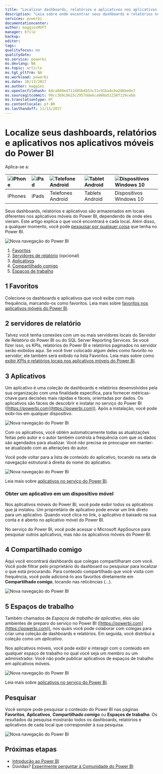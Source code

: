 ```yaml
---
title: "Localizar dashboards, relatórios e aplicativos nos aplicativos móveis do Power BI"
description: "Leia sobre onde encontrar seus dashboards e relatórios nos aplicativos móveis do Power BI, dependendo de onde eles vieram."
services: powerbi
documentationcenter: 
author: maggiesMSFT
manager: kfile
backup: 
editor: 
tags: 
qualityfocus: no
qualitydate: 
ms.service: powerbi
ms.devlang: NA
ms.topic: article
ms.tgt_pltfrm: NA
ms.workload: powerbi
ms.date: 10/13/2017
ms.author: maggies
ms.openlocfilehash: 6dca860e4711d85b4b53c31c91ba4cba20bbe6e7
ms.sourcegitcommit: 99cc3b9cb615c2957dde6ca908a51238f129cebb
ms.translationtype: HT
ms.contentlocale: pt-BR
ms.lasthandoff: 11/13/2017
---
```

# <a name="find-your-dashboards-reports-and-apps-in-the-power-bi-mobile-apps"></a>Localize seus dashboards, relatórios e aplicativos nos aplicativos móveis do Power BI
Aplica-se a:

| ![iPhone](media/mobile-apps-find-content-mobile-devices/iphone-logo-50-px.png) | ![iPad](media/mobile-apps-find-content-mobile-devices/ipad-logo-50-px.png) | ![Telefone Android](media/mobile-apps-find-content-mobile-devices/android-phone-logo-50-px.png) | ![Tablet Android](media/mobile-apps-find-content-mobile-devices/android-tablet-logo-50-px.png) | ![Dispositivos Windows 10](media/mobile-apps-find-content-mobile-devices/win-10-logo-50-px.png) |
|:--- |:--- |:--- |:--- |:--- |
| iPhones |iPads |Telefones Android |Tablets Android |Dispositivos Windows 10 |

Seus dashboards, relatórios e aplicativos são armazenados em locais diferentes nos aplicativos móveis do Power BI, dependendo de onde eles vieram. Este artigo explica o que você encontrará e cada local. Além disso, a qualquer momento, você pode [pesquisar por qualquer coisa](mobile-apps-find-content-mobile-devices.md#search) que tenha no Power BI. 

![Nova navegação do Power BI](media/mobile-apps-find-content-mobile-devices/power-bi-mobile-find-content.png)

1. [Favoritos](mobile-apps-find-content-mobile-devices.md#1-favorites)
2. [Servidores de relatório](mobile-apps-find-content-mobile-devices.md#2-report-servers) (opcional)
3. [Aplicativos](mobile-apps-find-content-mobile-devices.md#3-apps)
4. [Compartilhado comigo](mobile-apps-find-content-mobile-devices.md#4-shared-with-me)
5. [Espaços de trabalho](mobile-apps-find-content-mobile-devices.md#5-workspaces)

## <a name="1-favorites"></a>1 Favoritos
Colecione os dashboards e aplicativos que você exibe com mais frequência, marcando-os como favoritos. Leia mais sobre [favoritos nos aplicativos móveis do Power BI](mobile-apps-favorites.md).

## <a name="2-report-servers"></a>2 servidores de relatório
Talvez você tenha conexões com um ou mais servidores locais do Servidor de Relatório do Power BI ou do SQL Server Reporting Services. Se você fizer isso, os KPIs, relatórios do Power BI e relatórios paginados no servidor serão exibidos aqui. Se você tiver colocado algum deles como favorito no servidor, ele também será exibido na lista Favoritos. Leia mais sobre como [exibir KPIs e relatórios locais nos aplicativos móveis do Power BI](mobile-app-ssrs-kpis-mobile-on-premises-reports.md).

## <a name="3-apps"></a>3 Aplicativos
Um aplicativo é uma coleção de dashboards e relatórios desenvolvidos pela sua organização com uma finalidade específica, para fornecer métricas-chave para decisões mais rápidas e fáceis, orientadas por dados. Os aplicativos são fáceis de descobrir e instalar no serviço do Power BI ([https://powerbi.com](https://powerbi.com)). Após a instalação, você pode exibi-los em qualquer dispositivo. 

![Nova navegação do Power BI](media/mobile-apps-find-content-mobile-devices/power-bi-mobile-apps.png)

Com os aplicativos, você obtém automaticamente todas as atualizações feitas pelo autor e o autor também controla a frequência com que os dados são agendados para atualizar. Você não precisa se preocupar em manter-se atualizado com as alterações do autor.

Você pode voltar para a lista de conteúdo do aplicativo, tocando na seta de navegação estrutural à direita do nome do aplicativo.

![Nova navegação do Power BI](media/mobile-apps-find-content-mobile-devices/power-bi-it-spend-app-android.png)

Leia mais sobre [aplicativos no serviço do Power BI](service-install-use-apps.md).

### <a name="get-an-app-on-a-mobile-device"></a>Obter um aplicativo em um dispositivo móvel
Nos aplicativos móveis do Power BI, você pode exibir todos os aplicativos que já instalou. Um proprietário de aplicativo pode enviar um link direto para um aplicativo. Quando você clica no link, o aplicativo é baixado na sua conta e é aberto no aplicativo móvel do Power BI. 

No serviço do Power BI, você pode acessar o Microsoft AppSource para pesquisar outros aplicativos, mas não os aplicativos móveis do Power BI. 

## <a name="4-shared-with-me"></a>4 Compartilhado comigo
Aqui você encontrará dashboards que colegas compartilharam com você. Você pode filtrar pelo proprietário do dashboard ou pesquisar para localizar o que está procurando. Para conteúdo compartilhado que você visita com frequência, você pode adicioná-lo aos favoritos diretamente em **Compartilhado comigo**, tocando nas reticências (...).

![Nova navegação do Power BI](media/mobile-apps-find-content-mobile-devices/power-bi-mobile-shared-with-me-fave.png)

## <a name="5-workspaces"></a>5 Espaços de trabalho
Também chamados de *Espaços de trabalho de aplicativo*, eles são ambientes de preparo do serviço no Power BI ([https://powerbi.com](https://powerbi.com)), nos quais você pode colaborar com colegas para criar uma coleção de dashboards e relatórios. Em seguida, você distribui a coleção como um *aplicativo*. 

Nos aplicativos móveis, você pode exibir e interagir com o conteúdo em qualquer espaço de trabalho no qual você seja um membro ou um administrador. Você não pode publicar aplicativos de espaços de trabalho em aplicativos móveis.

![Nova navegação do Power BI](media/mobile-apps-find-content-mobile-devices/power-bi-mobile-workspaces-home-android.png)

Leia mais sobre [aplicativos no serviço do Power BI](service-install-use-apps.md).

## <a name="search"></a>Pesquisar
Você sempre pode pesquisar o conteúdo do Power BI nas páginas **Favoritos**, **Aplicativos**, **Compartilhado comigo** ou **Espaços de trabalho**. Os resultados da pesquisa mostrarão todos os dashboards, relatórios e aplicativos de cada local que corresponder à sua pesquisa. 

![Nova navegação do Power BI](media/mobile-apps-find-content-mobile-devices/power-bi-mobile-search.png)

## <a name="next-steps"></a>Próximas etapas
* [Introdução ao Power BI](service-get-started.md)
* Dúvidas? [Experimente perguntar à Comunidade do Power BI](http://community.powerbi.com/)

